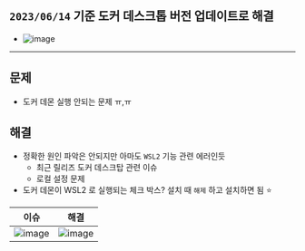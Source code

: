 ## `2023/06/14` 기준 도커 데스크톱 버전 업데이트로 해결
- ![image](https://github.com/hyunolike/troubleshooting-docs/assets/61215550/4b9dbff0-4385-428e-ba1e-76ed16b2a1c5)

---
## 문제
- 도커 데몬 실행 안되는 문제 ㅠ,ㅠ

## 해결
- 정확한 원인 파악은 안되지만 아마도 `WSL2` 기능 관련 에러인듯
  - 최근 릴리즈 도커 데스크탑 관련 이슈
  - 로컬 설정 문제
- 도커 데몬이 WSL2 로 실행되는 체크 박스? 설치 때 `해제` 하고 설치하면 됨 ⭐


|이슈|해결|
|---|---|
|![image](https://user-images.githubusercontent.com/61215550/209249502-9b30170e-5121-429d-90b1-7aecce5bcb0e.png)|![image](https://user-images.githubusercontent.com/61215550/209249516-135bab21-3e1a-476d-9079-4aee298ab87a.png)|


